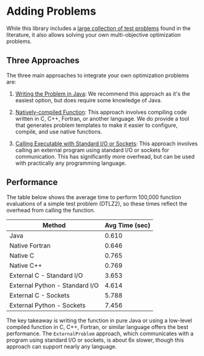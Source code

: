# Adding Problems

While this library includes a [large collection of test problems](listOfProblems.md) found in the literature, it also
allows solving your own multi-objective optimization problems.

## Three Approaches

The three main approaches to integrate your own optimization problems are:

1. [Writing the Problem in Java](writingJavaProblem.md): We recommend this approach as it's the easiest option, but
   does require some knowledge of Java.
   
2. [Natively-compiled Function](writingNativeProblem.md): This approach involves compiling code written in
   C, C++, Fortran, or another language.  We do provide a tool that generates problem templates to make it easier to
   configure, compile, and use native functions.
   
3. [Calling Executable with Standard I/O or Sockets](writingExternalProblem.md): This approach involves calling an
   external program using standard I/O or sockets for communication.  This has significantly more overhead, but can be
   used with practically any programming language.
   
## Performance

The table below shows the average time to perform 100,000 function evaluations of a simple test problem (DTLZ2), so
these times reflect the overhead from calling the function.

Method                          | Avg Time (sec)
------------------------------- | --------------
Java                            | 0.610
Native Fortran                  | 0.646
Native C                        | 0.765
Native C++                      | 0.769
External C - Standard I/O       | 3.653
External Python - Standard I/O  | 4.614
External C - Sockets            | 5.788
External Python - Sockets       | 7.456

The key takeaway is writing the function in pure Java or using a low-level compiled function in C, C++, Fortran, or
similar language offers the best performance.  The `ExternalProblem` approach, which communicates with a program
using standard I/O or sockets, is about 6x slower, though this approach can support nearly any language.
